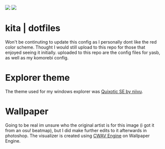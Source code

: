 ![](https://cdn.discordapp.com/attachments/1287611421856759829/1287611422179590247/F18E37E4-8C9A-492C-8C2B-147B2F7C5064.png?ex=66f22d15&is=66f0db95&hm=c5253016533c7820f575aa6fc28771453b507c4b20766ae8f8609e104e16280c&)
![](https://cdn.discordapp.com/attachments/1287611421856759829/1287611422632837151/720A38C4-14CA-4396-87BC-6C5E82EEB1F7.png?ex=66f22d15&is=66f0db95&hm=e53d728e5a967e3a696793122757dee3b4889b0a15f0328c9c9018a75c496dae&)
# kita | dotfiles

  Won't be continuting to update this config as I personally dont like the red color scheme. Thought I would still upload to this repo for those that enjoyed seeing it initially.
uploaded to this repo are the config files for yasb, as well as my komorebi config.
# Explorer theme

  The theme used for my windows explorer was <a href="https://www.deviantart.com/niivu/art/Quixotic-SE-for-Windows-11-988432646">Quixotic SE by niivu</a>.
# Wallpaper

  Going to be real im unsure who the original artist is for this image (i got it from an osu! beatmap), but I did make further edits to it afterwards in photoshop. The visualizer is created using <a href="https://steamcommunity.com/workshop/filedetails/?id=1509243786">CWAV Engine</a> on Wallpaper Engine.

